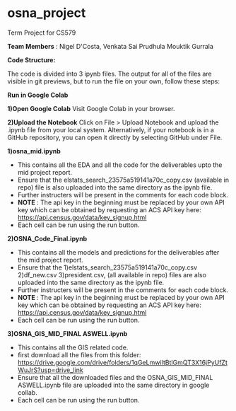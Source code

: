 # osna_project
Term Project for CS579

**Team Members** : Nigel D'Costa, Venkata Sai Prudhula Mouktik Gurrala

**Code Structure:**

The code is divided into 3 ipynb files. The output for all of the files are visible in git previews, but to run the file on your own, follow these steps:

**Run in Google Colab**

**1)Open Google Colab**
Visit Google Colab in your browser.

**2)Upload the Notebook**
Click on File > Upload Notebook and upload the .ipynb file from your local system.
Alternatively, if your notebook is in a GitHub repository, you can open it directly by selecting GitHub under File.

**1)osna_mid.ipynb**
- This contains all the EDA and all the code for the deliverables upto the mid project report. 
- Ensure that the elstats_search_23575a519141a70c_copy.csv (available in repo) file is also uploaded into the same directory as the ipynb file.
- Further instructers will be present in the comments for each code block.
- **NOTE** : The api key in the beginning must be replaced by your own API key which can be obtained by requesting an ACS API key here:
https://api.census.gov/data/key_signup.html
- Each cell can be run using the run button.

**2)OSNA_Code_Final.ipynb**

- This contains all the models and predictions for the deliverables after the mid project report.
- Ensure that the 
 1)elstats_search_23575a519141a70c_copy.csv
 2)df_new.csv
 3)president.csv,  (all available in repo) files are also uploaded into the same directory as the ipynb file.
- Further instructers will be present in the comments for each code block.
- **NOTE** : The api key in the beginning must be replaced by your own API key which can be obtained by requesting an ACS API key here:
https://api.census.gov/data/key_signup.html
- Each cell can be run using the run button.


**3)OSNA_GIS_MID_FINAL ASWELL.ipynb**
- This contains all the GIS related code.
- first download all the files from this folder: https://drive.google.com/drive/folders/1qGeLmwiItBtlGmQT3X16jPyUfZtWuJrS?usp=drive_link 
- Ensure that all the downloaded files and the OSNA_GIS_MID_FINAL ASWELL.ipynb file are uploaded into the same directory in google collab.
- Each cell can be run using the run button.

